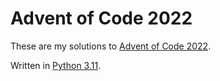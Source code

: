 # Advent of Code 2022

These are my solutions to [Advent of Code 2022](https://adventofcode.com/2022).

Written in [Python 3.11](https://www.python.org).
